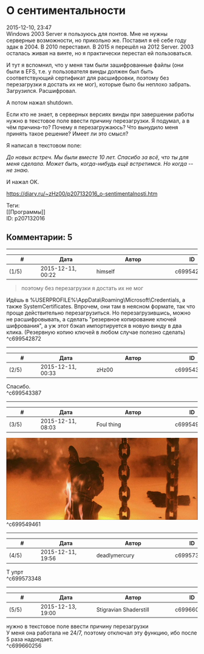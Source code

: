 О сентиментальности
===================

  
2015-12-10, 23:47  
 Windows 2003 Server я пользуюсь для понтов. Мне не нужны серверные возможности, но прикольно же. Поставил я её себе году эдак в 2004. В 2010 переставил. В 2015 я перешёл на 2012 Server. 2003 осталась живая на винте, но я практически перестал ей пользоваться.   
   
 И тут я вспомнил, что у меня там были зашифрованные файлы (они были в EFS, т.е. у пользователя винды должен был быть соответствующий сертификат для расшифровки, поэтому без перезагрузки я достать их не мог), которые было бы неплохо забрать. Загрузился. Расшифровал.   
   
 А потом нажал shutdown.   
   
 Если кто не знает, в серверных версиях винды при завершении работы нужно в текстовое поле ввести причину перезагрузки. Я подумал, а в чём причина-то? Почему я перезагружаюсь? Что вынудило меня принять такое решение? Имеет ли это смысл?   
   
 Я написал в текстовом поле:   
   
  *До новых встреч. Мы были вместе 10 лет. Спасибо за всё, что ты для меня сделала. Может быть, когда-нибудь ещё встретимся. Но когда -- не знаю.*    
   
 И нажал OK.   
  
<https://diary.ru/~zHz00/p207132016_o-sentimentalnosti.htm>  
  
Теги:  
[[Программы]]  
ID: p207132016  


Комментарии: 5
--------------

  


---



|         #         |              Дата              |                     Автор                     |           ID           |
| --- | --- | --- | --- |
| (1/5) | 2015-12-11, 00:22 | himself | c699542872 |

  
 > поэтому без перезагрузки я достать их не мог   
   
 Идёшь в %USERPROFILE%\AppData\Roaming\Microsoft\Credentials, а также SystemCertificates. Впрочем, они там в неясном формате, так что проще действительно перезагрузиться. Но перезагрузившись, можно не расшифровывать, а сделать "резервное копирование ключей шифрования", а уж этот бэкап импортируется в новую винду в два клика. (Резервную копию ключей в любом случае полезно сделать)   
 ^c699542872

---



|         #         |              Дата              |                     Автор                     |           ID           |
| --- | --- | --- | --- |
| (2/5) | 2015-12-11, 00:33 | zHz00 | c699543387 |

  
 Спасибо.   
 ^c699543387

---



|         #         |              Дата              |                     Автор                     |           ID           |
| --- | --- | --- | --- |
| (3/5) | 2015-12-11, 08:03 | Foul thing | c699549461 |

  
 ![](pics/7.jpg)   
 ^c699549461

---



|         #         |              Дата              |                     Автор                     |           ID           |
| --- | --- | --- | --- |
| (4/5) | 2015-12-11, 19:56 | deadlymercury | c699573348 |

  
 Т упрт   
 ^c699573348

---



|         #         |              Дата              |                     Автор                     |           ID           |
| --- | --- | --- | --- |
| (5/5) | 2015-12-13, 19:00 | Stigravian Shaderstill | c699660256 |

  
   нужно в текстовое поле ввести причину перезагрузки    
 У меня она работала не 24/7, поэтому отключал эту функцию, ибо после 5 раза надоедает.    
 ^c699660256